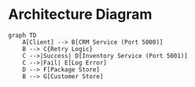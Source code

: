 # Architecture Diagram

```mermaid
graph TD
    A[Client] --> B[CRM Service (Port 5000)]
    B --> C{Retry Logic}
    C -->|Success| D[Inventory Service (Port 5001)]
    C -->|Fail| E[Log Error]
    D --> F[Package Store]
    B --> G[Customer Store]
```
